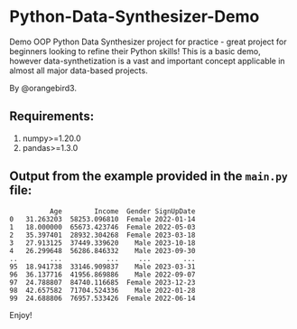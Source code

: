 # Python-Data-Synthesizer-Demo
Demo OOP Python Data Synthesizer project for practice - great project for beginners looking to refine their Python skills! This is a basic demo, however data-synthetization is a vast and important concept applicable in almost all major data-based projects.

By @orangebird3.

## Requirements:
1. numpy>=1.20.0
2. pandas>=1.3.0

## Output from the example provided in the `main.py` file:
```
          Age        Income  Gender SignUpDate
0   31.263203  58253.096810  Female 2022-01-14
1   18.000000  65673.423746  Female 2022-05-03
2   35.397401  28932.304268  Female 2023-03-18
3   27.913125  37449.339620    Male 2023-10-18
4   26.299648  56286.846332    Male 2023-09-30
..        ...           ...     ...        ...
95  18.941738  33146.909837    Male 2023-03-31
96  36.137716  41956.869886    Male 2022-09-07
97  24.788807  84740.116685  Female 2023-12-23
98  42.657582  71704.524336    Male 2022-01-28
99  24.688806  76957.533426  Female 2022-06-14
```

Enjoy!
